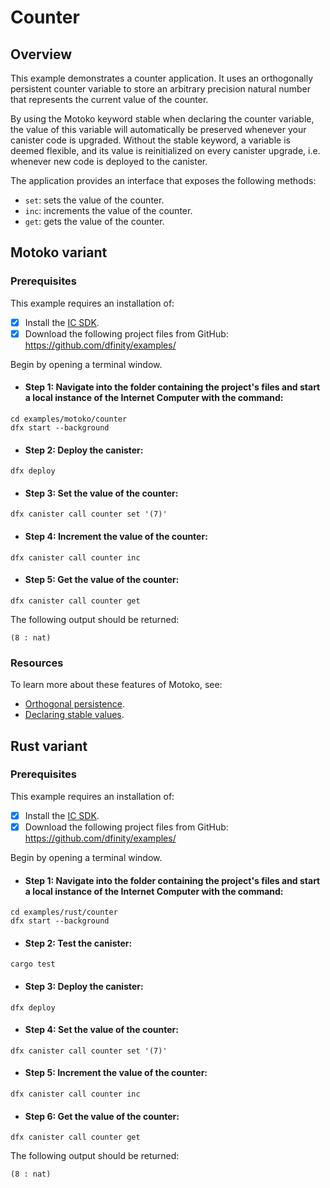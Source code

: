 # Counter

## Overview

This example demonstrates a counter application. It uses an orthogonally persistent counter variable to store an arbitrary precision natural number that represents the current value of the counter.

By using the Motoko keyword stable when declaring the counter variable, the value of this variable will automatically be preserved whenever your canister code is upgraded. Without the stable keyword, a variable is deemed flexible, and its value is reinitialized on every canister upgrade, i.e. whenever new code is deployed to the canister.

The application provides an interface that exposes the following methods:

- `set`: sets the value of the counter.
- `inc`: increments the value of the counter.
- `get`: gets the value of the counter.

## Motoko variant

### Prerequisites
This example requires an installation of:

- [x] Install the [IC SDK](../developer-docs/setup/install/index.mdx).
- [x] Download the following project files from GitHub: https://github.com/dfinity/examples/

Begin by opening a terminal window.

- #### Step 1: Navigate into the folder containing the project's files and start a local instance of the Internet Computer with the command:

```
cd examples/motoko/counter
dfx start --background
```

- #### Step 2: Deploy the canister:

```
dfx deploy
```

- #### Step 3: Set the value of the counter:

```
dfx canister call counter set '(7)'
```

- #### Step 4: Increment the value of the counter:

```
dfx canister call counter inc
```

- #### Step 5: Get the value of the counter:

```
dfx canister call counter get
```

The following output should be returned:

```
(8 : nat)
```

### Resources
To learn more about these features of Motoko, see:

- [Orthogonal persistence](../motoko/main/motoko#orthogonal-persistence).
- [Declaring stable values](../motoko/main/upgrades#declaring-stable-variables).

## Rust variant

### Prerequisites
This example requires an installation of:

- [x] Install the [IC SDK](../developer-docs/setup/install/index.mdx).
- [x] Download the following project files from GitHub: https://github.com/dfinity/examples/

Begin by opening a terminal window.

- #### Step 1: Navigate into the folder containing the project's files and start a local instance of the Internet Computer with the command:

```
cd examples/rust/counter
dfx start --background
```

- #### Step 2: Test the canister:

```
cargo test
```

- #### Step 3: Deploy the canister:

```
dfx deploy
```

- #### Step 4: Set the value of the counter:

```
dfx canister call counter set '(7)'
```

- #### Step 5: Increment the value of the counter:

```
dfx canister call counter inc
```

- #### Step 6: Get the value of the counter:

```
dfx canister call counter get
```

The following output should be returned:

```
(8 : nat)
```

